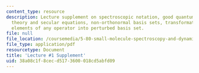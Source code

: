 ```yaml
---
content_type: resource
description: Lecture supplement on spectroscopic notation, good quantum numbers, perturbation
  theory and secular equations, non-orthonormal basis sets, transformation of matrix
  elements of any operator into perturbed basis set.
file: null
file_location: /coursemedia/5-80-small-molecule-spectroscopy-and-dynamics-fall-2008/38a08c1f8cecd5173600018cd5abfd09_01s_transmxel.pdf
file_type: application/pdf
resourcetype: Document
title: 'Lecture #1 Supplement'
uid: 38a08c1f-8cec-d517-3600-018cd5abfd09
---
```

